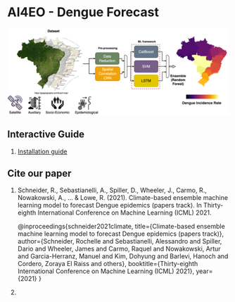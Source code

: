 # AI4EO - Dengue Forecast


![model](ens_model.png)


## Interactive Guide

1. [Installation guide](guide/installation.md)






## Cite our paper


1. Schneider, R., Sebastianelli, A., Spiller, D., Wheeler, J., Carmo, R., Nowakowski, A., ... & Lowe, R. (2021). Climate-based ensemble machine learning model to forecast Dengue epidemics (papers track). In Thirty-eighth International Conference on Machine Learning (ICML) 2021.

    @inproceedings{schneider2021climate,
        title={Climate-based ensemble machine learning model to forecast Dengue epidemics (papers track)},
        author={Schneider, Rochelle and Sebastianelli, Alessandro and Spiller, Dario and Wheeler, James and Carmo, Raquel and Nowakowski, Artur and Garcia-Herranz, Manuel and Kim, Dohyung and Barlevi, Hanoch and Cordero, Zoraya El Raiss and others},
        booktitle={Thirty-eighth International Conference on Machine Learning (ICML) 2021},
        year={2021}
    }

2. 

